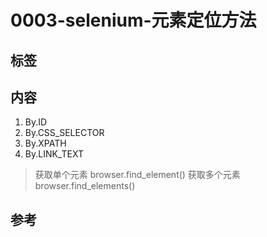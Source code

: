 # 0003-selenium-元素定位方法

## 标签

## 内容

1. By.ID
2. By.CSS_SELECTOR
3. By.XPATH
4. By.LINK_TEXT

> 获取单个元素
> browser.find_element()
> 获取多个元素
> browser.find_elements()

## 参考
